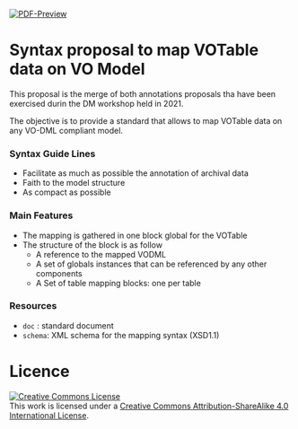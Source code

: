 [![PDF-Preview](https://img.shields.io/badge/PDF-Preview-blue)](https://github.com/ivoa-std/ModelInstanceInVot/releases/download/auto-pdf-preview/merged-syntax-draft.pdf)
# Syntax proposal to map VOTable data on VO Model

This proposal is the merge of both annotations proposals tha have been exercised durin the DM workshop held in 2021.

The objective is to provide a standard that allows to map VOTable data on any VO-DML compliant model. 

### Syntax Guide Lines

- Facilitate as much as possible the annotation of archival data
- Faith to the model structure
- As compact as possible

### Main Features

- The mapping is gathered in one block global for the VOTable
- The structure of the block is as follow
    - A reference to the mapped VODML
    - A set of globals instances that can be referenced by any other components
    - A Set of table mapping blocks: one per table 

### Resources

- `doc` : standard document
- `schema`: XML schema for the mapping syntax (XSD1.1)

# Licence

<a rel="license" href="http://creativecommons.org/licenses/by-sa/4.0/">
  <img alt="Creative Commons License" style="border-width:0" src="https://i.creativecommons.org/l/by-sa/4.0/88x31.png" /></a>
  <br />
  This work is licensed under a <a rel="license" href="http://creativecommons.org/licenses/by-sa/4.0/">
  Creative Commons Attribution-ShareAlike 4.0 International License</a>.
  
